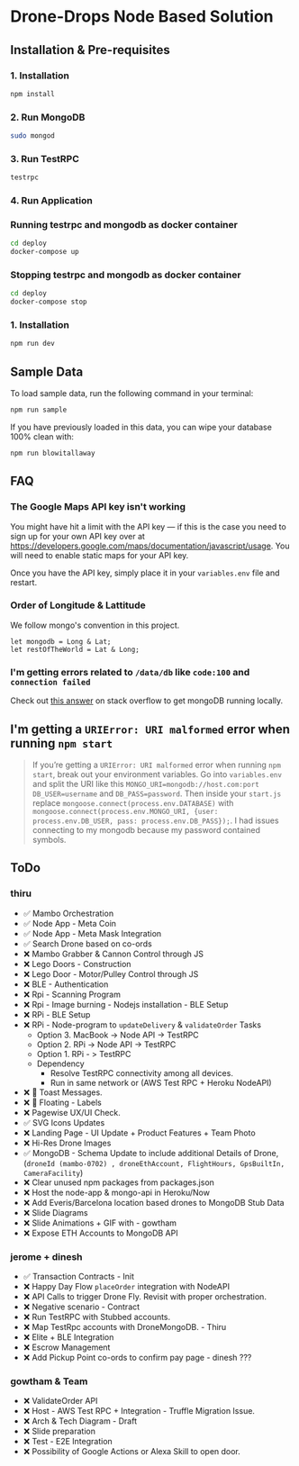 # Drone-Drops Node Based Solution

## Installation & Pre-requisites

### 1. Installation

```bash
npm install
```

### 2. Run MongoDB

```bash
sudo mongod
```

### 3. Run TestRPC

```bash
testrpc
```

### 4. Run Application


### Running testrpc and mongodb as docker container
```bash
cd deploy
docker-compose up
```


### Stopping testrpc and mongodb as docker container
```bash
cd deploy
docker-compose stop
```


### 1. Installation

```bash
npm run dev
```



## Sample Data

To load sample data, run the following command in your terminal:

```bash
npm run sample
```

If you have previously loaded in this data, you can wipe your database 100% clean with:

```bash
npm run blowitallaway
```

## FAQ

### The Google Maps API key isn't working

You might have hit a limit with the API key — if this is the case you need to sign up for your own API key over at <https://developers.google.com/maps/documentation/javascript/usage>. 
You will need to enable static maps for your API key.

Once you have the API key, simply place it in your `variables.env` file and restart.

### Order of Longitude & Lattitude
We follow mongo's convention in this project.
```
let mongodb = Long & Lat;
let restOfTheWorld = Lat & Long;
```
### I'm getting errors related to `/data/db` like `code:100` and `connection failed`

Check out [this answer](https://stackoverflow.com/questions/7948789/mongodb-mongod-complains-that-there-is-no-data-db-folder#answer-7948986) on stack overflow to get mongoDB running locally.

## I'm getting a `URIError: URI malformed` error when running `npm start`

> If you’re getting a `URIError: URI malformed` error when running `npm start`, break out your environment variables. Go into `variables.env` and split the URI like this `MONGO_URI=mongodb://host.com:port` `DB_USER=username` and `DB_PASS=password`. Then inside your `start.js` replace `mongoose.connect(process.env.DATABASE)` with `mongoose.connect(process.env.MONGO_URI, {user: process.env.DB_USER, pass: process.env.DB_PASS});`. I had issues connecting to my mongodb because my password contained symbols.


## ToDo

### thiru
- ✅ Mambo Orchestration
- ✅ Node App - Meta Coin
- ✅ Node App - Meta Mask Integration
- ✅ Search Drone based on co-ords
- ❌ Mambo Grabber & Cannon Control through JS
- ❌ Lego Doors - Construction
- ❌ Lego Door - Motor/Pulley Control through JS
- ❌ BLE - Authentication
- ❌ Rpi - Scanning Program
- ❌ Rpi - Image burning - Nodejs installation - BLE Setup
- ❌ RPi - BLE Setup
- ❌ RPi - Node-program to `updateDelivery` & `validateOrder` Tasks
    - Option 3. MacBook -> Node API -> TestRPC
    - Option 2. RPi -> Node API -> TestRPC
    - Option 1. RPi - > TestRPC
    - Dependency
        - Resolve TestRPC connectivity among all devices. 
        - Run in same network or (AWS Test RPC + Heroku NodeAPI)
- ❌ 💄 Toast Messages.
- ❌ 💄 Floating - Labels
- ❌ Pagewise UX/UI Check. 
- ✅ SVG Icons Updates
- ❌ Landing Page - UI Update + Product Features + Team Photo
- ❌ Hi-Res Drone Images
- ✅ MongoDB - Schema Update to include additional Details of Drone, (`droneId (mambo-0702) , droneEthAccount, FlightHours, GpsBuiltIn, CameraFacility`)
- ❌ Clear unused npm packages from packages.json
- ❌ Host the node-app & mongo-api in Heroku/Now
- ❌ Add Everis/Barcelona location based drones to MongoDB Stub Data
- ❌ Slide Diagrams
- ❌ Slide Animations + GIF with - gowtham
- ❌ Expose ETH Accounts to MongoDB API

### jerome + dinesh
- ✅ Transaction Contracts - Init
- ❌ Happy Day Flow `placeOrder` integration with NodeAPI
- ❌ API Calls to trigger Drone Fly. Revisit with proper orchestration.
- ❌ Negative scenario - Contract
- ❌ Run TestRPC with Stubbed accounts.
- ❌ Map TestRpc accounts with DroneMongoDB. - Thiru
- ❌ Elite + BLE Integration
- ❌ Escrow Management
- ❌ Add Pickup Point co-ords to confirm pay page - dinesh ???


### gowtham & Team
- ❌ ValidateOrder API
- ❌ Host - AWS Test RPC + Integration - Truffle Migration Issue.
- ❌ Arch & Tech Diagram - Draft
- ❌ Slide preparation
- ❌ Test - E2E Integration
- ❌ Possibility of Google Actions or Alexa Skill to open door.


